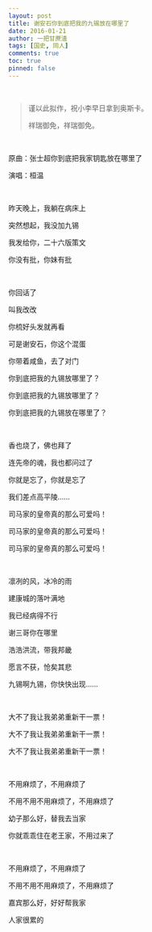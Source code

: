 ```yaml
---
layout: post
title: 谢安石你到底把我的九锡放在哪里了
date: 2016-01-21
author: 一把甘蔗渣
tags: [国史, 同人]
comments: true
toc: true
pinned: false
---
```


<br/>

>谨以此拟作，祝小李早日拿到奥斯卡。
>
>祥瑞御免，祥瑞御免。

<br/>

原曲：张士超你到底把我家钥匙放在哪里了 

演唱：桓温

<br/>

昨天晚上，我躺在病床上

突然想起，我没加九锡

我发给你，二十六版策文

你没有批，你妹有批

<br/>

你回话了

叫我改改

你梳好头发就再看

可是谢安石，你这个混蛋

你带着咸鱼，去了对门

你到底把我的九锡放哪里了？

你到底把我的九锡放哪里了？

你到底把我的九锡放在哪里了？

<br/>

香也烧了，佛也拜了

连先帝的魂，我也都问过了

你就是忘了，你就是忘了

我们差点高平陵……

司马家的皇帝真的那么可爱吗！

司马家的皇帝真的那么可爱吗！

司马家的皇帝真的那么可爱吗！

<br/>

凛冽的风，冰冷的雨

建康城的落叶满地

我已经病得不行

谢三哥你在哪里

浩浩洪流，带我邦畿

愿言不获，怆矣其悲

九锡啊九锡，你快快出现……

<br/>

大不了我让我弟弟重新干一票！

大不了我让我弟弟重新干一票！

大不了我让我弟弟重新干一票！

<br/>

不用麻烦了，不用麻烦了

不用不用不用麻烦了，不用麻烦了

幼子那么好，替我去当家

你就乖乖住在老王家，不用过来了

<br/>

不用麻烦了，不用麻烦了

不用不用不用麻烦了，不用麻烦了

嘉宾那么好，好好帮我家

人家很累的

<br/>

